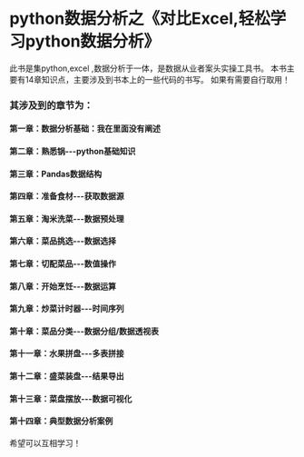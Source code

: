 # python数据分析之《对比Excel,轻松学习python数据分析》
此书是集python,excel ,数据分析于一体，是数据从业者案头实操工具书。
本书主要有14章知识点，主要涉及到书本上的一些代码的书写。
如果有需要自行取用！
### 其涉及到的章节为：
#### 第一章：数据分析基础：我在里面没有阐述
#### 第二章：熟悉锅---python基础知识
#### 第三章：Pandas数据结构
#### 第四章：准备食材---获取数据源
#### 第五章：淘米洗菜---数据预处理
#### 第六章：菜品挑选---数据选择
#### 第七章：切配菜品---数值操作
#### 第八章：开始烹饪---数据运算
#### 第九章：炒菜计时器---时间序列
#### 第十章：菜品分类---数据分组/数据透视表
#### 第十一章：水果拼盘---多表拼接
#### 第十二章：盛菜装盘---结果导出
#### 第十三章：菜盘摆放---数据可视化
#### 第十四章：典型数据分析案例
希望可以互相学习！
